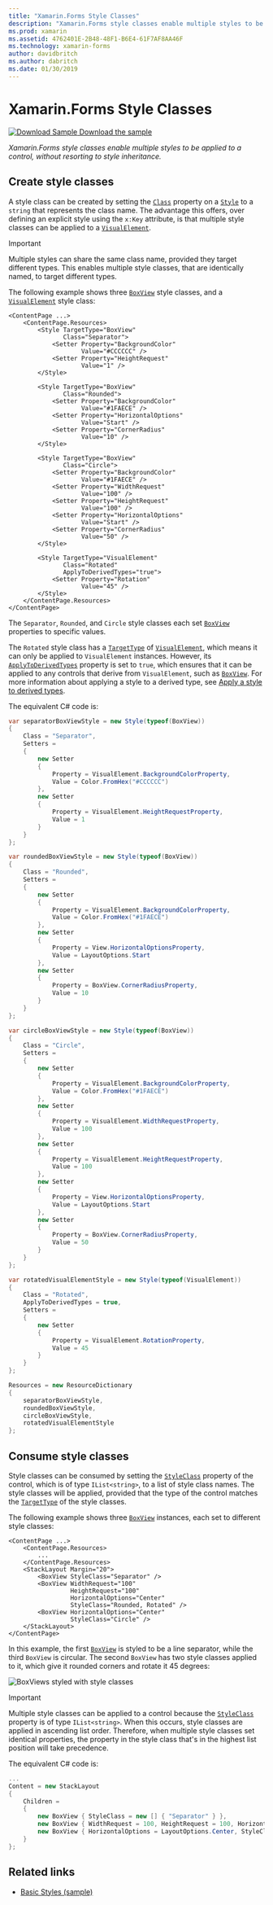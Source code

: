 ```yaml
---
title: "Xamarin.Forms Style Classes"
description: "Xamarin.Forms style classes enable multiple styles to be applied to a control, without resorting to style inheritance."
ms.prod: xamarin
ms.assetid: 4762401E-2B48-48F1-B6E4-61F7AF8AA46F
ms.technology: xamarin-forms
author: davidbritch
ms.author: dabritch
ms.date: 01/30/2019
---
```


# Xamarin.Forms Style Classes

[![Download Sample](~/media/shared/download.png) Download the sample](https://docs.microsoft.com/samples/xamarin/xamarin-forms-samples/userinterface-styles-basicstyles)

_Xamarin.Forms style classes enable multiple styles to be applied to a control, without resorting to style inheritance._

## Create style classes

A style class can be created by setting the [`Class`](xref:Xamarin.Forms.Style.Class) property on a [`Style`](xref:Xamarin.Forms.Style) to a `string` that represents the class name. The advantage this offers, over defining an explicit style using the `x:Key` attribute, is that multiple style classes can be applied to a [`VisualElement`](xref:Xamarin.Forms.VisualElement).

> [!IMPORTANT]
> Multiple styles can share the same class name, provided they target different types. This enables multiple style classes, that are identically named, to target different types.

The following example shows three [`BoxView`](xref:Xamarin.Forms.BoxView) style classes, and a [`VisualElement`](xref:Xamarin.Forms.VisualElement) style class:

```xaml
<ContentPage ...>
    <ContentPage.Resources>
        <Style TargetType="BoxView"
               Class="Separator">
            <Setter Property="BackgroundColor"
                    Value="#CCCCCC" />
            <Setter Property="HeightRequest"
                    Value="1" />
        </Style>

        <Style TargetType="BoxView"
               Class="Rounded">
            <Setter Property="BackgroundColor"
                    Value="#1FAECE" />
            <Setter Property="HorizontalOptions"
                    Value="Start" />
            <Setter Property="CornerRadius"
                    Value="10" />
        </Style>

        <Style TargetType="BoxView"
               Class="Circle">
            <Setter Property="BackgroundColor"
                    Value="#1FAECE" />
            <Setter Property="WidthRequest"
                    Value="100" />
            <Setter Property="HeightRequest"
                    Value="100" />
            <Setter Property="HorizontalOptions"
                    Value="Start" />
            <Setter Property="CornerRadius"
                    Value="50" />
        </Style>

        <Style TargetType="VisualElement"
               Class="Rotated"
               ApplyToDerivedTypes="true">
            <Setter Property="Rotation"
                    Value="45" />
        </Style>
    </ContentPage.Resources>
</ContentPage>
```

The `Separator`, `Rounded`, and `Circle` style classes each set [`BoxView`](xref:Xamarin.Forms.BoxView) properties to specific values.

The `Rotated` style class has a [`TargetType`](xref:Xamarin.Forms.Style.TargetType) of [`VisualElement`](xref:Xamarin.Forms.VisualElement), which means it can only be applied to `VisualElement` instances. However, its [`ApplyToDerivedTypes`](xref:Xamarin.Forms.Style.ApplyToDerivedTypes) property is set to `true`, which ensures that it can be applied to any controls that derive from `VisualElement`, such as [`BoxView`](xref:Xamarin.Forms.BoxView). For more information about applying a style to a derived type, see [Apply a style to derived types](implicit.md#apply-a-style-to-derived-types).

The equivalent C# code is:

```csharp
var separatorBoxViewStyle = new Style(typeof(BoxView))
{
    Class = "Separator",
    Setters =
    {
        new Setter
        {
            Property = VisualElement.BackgroundColorProperty,
            Value = Color.FromHex("#CCCCCC")
        },
        new Setter
        {
            Property = VisualElement.HeightRequestProperty,
            Value = 1
        }
    }
};

var roundedBoxViewStyle = new Style(typeof(BoxView))
{
    Class = "Rounded",
    Setters =
    {
        new Setter
        {
            Property = VisualElement.BackgroundColorProperty,
            Value = Color.FromHex("#1FAECE")
        },
        new Setter
        {
            Property = View.HorizontalOptionsProperty,
            Value = LayoutOptions.Start
        },
        new Setter
        {
            Property = BoxView.CornerRadiusProperty,
            Value = 10
        }
    }
};

var circleBoxViewStyle = new Style(typeof(BoxView))
{
    Class = "Circle",
    Setters =
    {
        new Setter
        {
            Property = VisualElement.BackgroundColorProperty,
            Value = Color.FromHex("#1FAECE")
        },
        new Setter
        {
            Property = VisualElement.WidthRequestProperty,
            Value = 100
        },
        new Setter
        {
            Property = VisualElement.HeightRequestProperty,
            Value = 100
        },
        new Setter
        {
            Property = View.HorizontalOptionsProperty,
            Value = LayoutOptions.Start
        },
        new Setter
        {
            Property = BoxView.CornerRadiusProperty,
            Value = 50
        }
    }
};

var rotatedVisualElementStyle = new Style(typeof(VisualElement))
{
    Class = "Rotated",
    ApplyToDerivedTypes = true,
    Setters =
    {
        new Setter
        {
            Property = VisualElement.RotationProperty,
            Value = 45
        }
    }
};

Resources = new ResourceDictionary
{
    separatorBoxViewStyle,
    roundedBoxViewStyle,
    circleBoxViewStyle,
    rotatedVisualElementStyle
};
```

## Consume style classes

Style classes can be consumed by setting the [`StyleClass`](xref:Xamarin.Forms.NavigableElement.StyleClass) property of the control, which is of type `IList<string>`, to a list of style class names. The style classes will be applied, provided that the type of the control matches the [`TargetType`](xref:Xamarin.Forms.Style.TargetType) of the style classes.

The following example shows three [`BoxView`](xref:Xamarin.Forms.BoxView) instances, each set to different style classes:

```xaml
<ContentPage ...>
    <ContentPage.Resources>
        ...
    </ContentPage.Resources>
    <StackLayout Margin="20">
        <BoxView StyleClass="Separator" />
        <BoxView WidthRequest="100"
                 HeightRequest="100"
                 HorizontalOptions="Center"
                 StyleClass="Rounded, Rotated" />
        <BoxView HorizontalOptions="Center"
                 StyleClass="Circle" />
    </StackLayout>
</ContentPage>
```

In this example, the first [`BoxView`](xref:Xamarin.Forms.BoxView) is styled to be a line separator, while the third `BoxView` is circular. The second `BoxView` has two style classes applied to it, which give it rounded corners and rotate it 45 degrees:

![BoxViews styled with style classes](style-class-images/boxviews.png)

> [!IMPORTANT]
> Multiple style classes can be applied to a control because the [`StyleClass`](xref:Xamarin.Forms.NavigableElement.StyleClass) property is of type `IList<string>`. When this occurs, style classes are applied in ascending list order. Therefore, when multiple style classes set identical properties, the property in the style class that's in the highest list position will take precedence.

The equivalent C# code is:

```csharp
...
Content = new StackLayout
{
    Children =
    {
        new BoxView { StyleClass = new [] { "Separator" } },
        new BoxView { WidthRequest = 100, HeightRequest = 100, HorizontalOptions = LayoutOptions.Center, StyleClass = new [] { "Rounded", "Rotated" } },
        new BoxView { HorizontalOptions = LayoutOptions.Center, StyleClass = new [] { "Circle" } }
    }
};
```

## Related links

- [Basic Styles (sample)](https://docs.microsoft.com/samples/xamarin/xamarin-forms-samples/userinterface-styles-basicstyles)

